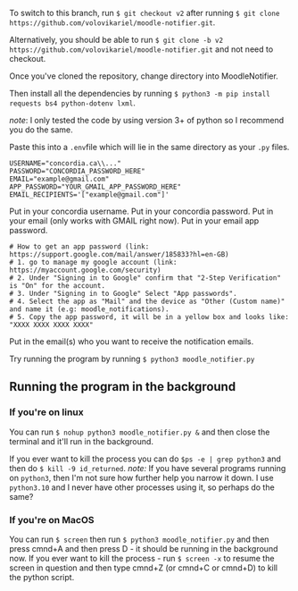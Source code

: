 To switch to this branch, run `$ git checkout v2` after running `$ git clone https://github.com/volovikariel/moodle-notifier.git`.

Alternatively, you should be able to run `$ git clone -b v2 https://github.com/volovikariel/moodle-notifier.git` and not need to checkout.

Once you've cloned the repository, change directory into MoodleNotifier.

Then install all the dependencies by running 
`$ python3 -m pip install requests bs4 python-dotenv lxml`.

*note*: I only tested the code by using version 3+ of python so I recommend you do the same.

Paste this into a `.env`file which will lie in the same directory as your `.py` files.
```
USERNAME="concordia.ca\\..."
PASSWORD="CONCORDIA_PASSWORD_HERE"
EMAIL="example@gmail.com"
APP_PASSWORD="YOUR_GMAIL_APP_PASSWORD_HERE"
EMAIL_RECIPIENTS='["example@gmail.com"]'
```

Put in your concordia username.
Put in your concordia password.
Put in your email (only works with GMAIL right now).
Put in your email app password.
```
# How to get an app password (link: https://support.google.com/mail/answer/185833?hl=en-GB)
# 1. go to manage my google account (link: https://myaccount.google.com/security)
# 2. Under "Signing in to Google" confirm that "2-Step Verification" is "On" for the account.
# 3. Under "Signing in to Google" Select "App passwords".
# 4. Select the app as "Mail" and the device as "Other (Custom name)" and name it (e.g: moodle_notifications).
# 5. Copy the app password, it will be in a yellow box and looks like: "XXXX XXXX XXXX XXXX"
```
Put in the email(s) who you want to receive the notification emails.

Try running the program by running `$ python3 moodle_notifier.py`

## Running the program in the background
### If you're on linux
You can run `$ nohup python3 moodle_notifier.py &` 
and then close the terminal and it'll run in the background.

If you ever want to kill the process you can do `$ps -e | grep python3` and then do `$ kill -9 id_returned`.
*note:* If you have several programs running on `python3`, then I'm not sure how further help you narrow it down. I use `python3.10` and I never have other processes using it, so perhaps do the same?

### If you're on MacOS
You can run `$ screen` then run `$ python3 moodle_notifier.py` and then press cmnd+A and then press D - it should be running in the background now.
If you ever want to kill the process - run `$ screen -x` to resume the screen in question and then type cmnd+Z (or cmnd+C or cmnd+D) to kill the python script.
